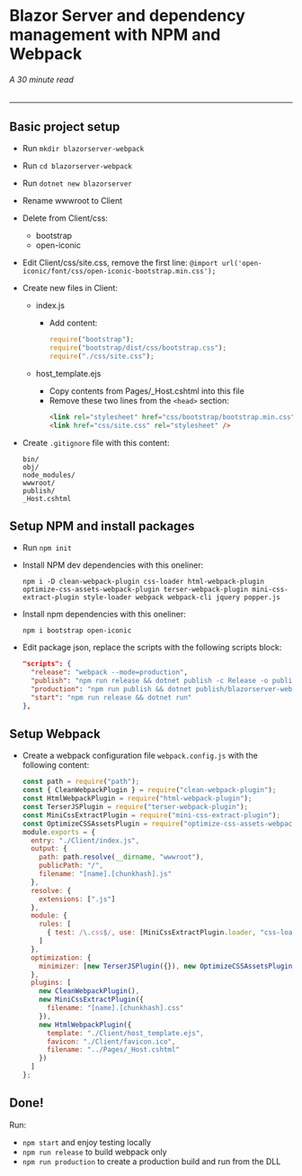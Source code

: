 # Blazor Server and dependency management with NPM and Webpack

###### A 30 minute read

---

## Basic project setup

- Run `mkdir blazorserver-webpack`

- Run `cd blazorserver-webpack`

- Run `dotnet new blazorserver`

- Rename wwwroot to Client

- Delete from Client/css:

  - bootstrap
  - open-iconic

- Edit Client/css/site.css, remove the first line:
  `@import url('open-iconic/font/css/open-iconic-bootstrap.min.css');`

- Create new files in Client:

  - index.js

    - Add content:
      ```javascript
      require("bootstrap");
      require("bootstrap/dist/css/bootstrap.css");
      require("./css/site.css");
      ```

  - host_template.ejs

    - Copy contents from Pages/\_Host.cshtml into this file
    - Remove these two lines from the `<head>` section:
      ```html
      <link rel="stylesheet" href="css/bootstrap/bootstrap.min.css" />
      <link href="css/site.css" rel="stylesheet" />
      ```

- Create `.gitignore` file with this content:

  ```
  bin/
  obj/
  node_modules/
  wwwroot/
  publish/
  _Host.cshtml
  ```

## Setup NPM and install packages

- Run `npm init`

- Install NPM dev dependencies with this oneliner:

  `npm i -D clean-webpack-plugin css-loader html-webpack-plugin optimize-css-assets-webpack-plugin terser-webpack-plugin mini-css-extract-plugin style-loader webpack webpack-cli jquery popper.js`

- Install npm dependencies with this oneliner:

  `npm i bootstrap open-iconic`

- Edit package json, replace the scripts with the following scripts block:

  ```json
  "scripts": {
    "release": "webpack --mode=production",
    "publish": "npm run release && dotnet publish -c Release -o publish",
    "production": "npm run publish && dotnet publish/blazorserver-webpack.dll",
    "start": "npm run release && dotnet run"
  },
  ```

## Setup Webpack

- Create a webpack configuration file `webpack.config.js` with the following content:

  ```javascript
  const path = require("path");
  const { CleanWebpackPlugin } = require("clean-webpack-plugin");
  const HtmlWebpackPlugin = require("html-webpack-plugin");
  const TerserJSPlugin = require("terser-webpack-plugin");
  const MiniCssExtractPlugin = require("mini-css-extract-plugin");
  const OptimizeCSSAssetsPlugin = require("optimize-css-assets-webpack-plugin");
  module.exports = {
    entry: "./Client/index.js",
    output: {
      path: path.resolve(__dirname, "wwwroot"),
      publicPath: "/",
      filename: "[name].[chunkhash].js"
    },
    resolve: {
      extensions: [".js"]
    },
    module: {
      rules: [
        { test: /\.css$/, use: [MiniCssExtractPlugin.loader, "css-loader"] }
      ]
    },
    optimization: {
      minimizer: [new TerserJSPlugin({}), new OptimizeCSSAssetsPlugin({})]
    },
    plugins: [
      new CleanWebpackPlugin(),
      new MiniCssExtractPlugin({
        filename: "[name].[chunkhash].css"
      }),
      new HtmlWebpackPlugin({
        template: "./Client/host_template.ejs",
        favicon: "./Client/favicon.ico",
        filename: "../Pages/_Host.cshtml"
      })
    ]
  };
  ```

## Done!

Run:

- `npm start` and enjoy testing locally
- `npm run release` to build webpack only
- `npm run production` to create a production build and run from the DLL
